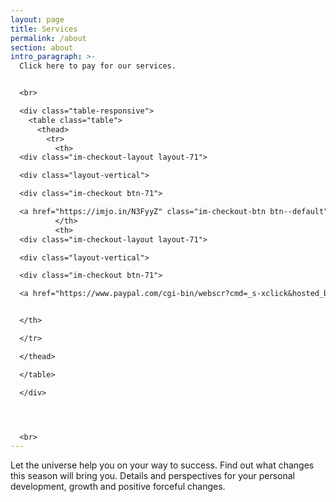 ```yaml
---
layout: page
title: Services
permalink: /about
section: about
intro_paragraph: >-
  Click here to pay for our services. 


  <br>

  <div class="table-responsive">          
    <table class="table">
      <thead>
        <tr>
          <th>    
  <div class="im-checkout-layout layout-71"> 

  <div class="layout-vertical"> 

  <div class="im-checkout btn-71"> 

  <a href="https://imjo.in/N3FyyZ" class="im-checkout-btn btn--default" target="_blank" rel="modal" style="color:#000000; background:#fccb00; width:180px; border-radius:4px; opacity: 1 !important; font-size: larger !important; padding: 20px !important;">Pay ₹750</a></div> </div> </div>
          </th>
          <th>
  <div class="im-checkout-layout layout-71"> 

  <div class="layout-vertical"> 

  <div class="im-checkout btn-71"> 

  <a href="https://www.paypal.com/cgi-bin/webscr?cmd=_s-xclick&hosted_button_id=TRPX2SDXSUPTA" class="im-checkout-btn btn--default" target="_blank" rel="modal" style="color:#000000; background:#00bfff; width:180px; border-radius:4px; opacity: 1 !important; font-size: larger !important; padding: 20px !important;">Pay $28</a></div> </div> </div> 


  </th>

  </tr>

  </thead>

  </table>

  </div>




  <br>
---
```

Let the universe help you on your way to success. Find out what changes this season will bring you. Details and perspectives for your personal development, growth and positive forceful changes.
